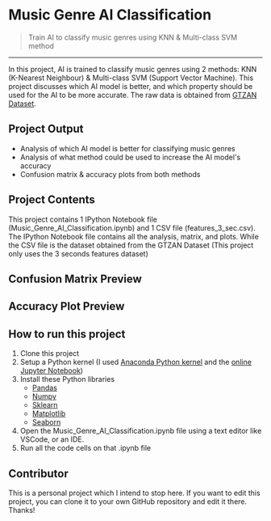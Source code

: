# Music Genre AI Classification

> Train AI to classify music genres using KNN & Multi-class SVM method
<hr>

In this project, AI is trained to classify music genres using 2 methods: KNN (K-Nearest Neighbour) & Multi-class SVM (Support Vector Machine). This project discusses which AI model is better, and which property should be used for the AI to be more accurate. The raw data is obtained from [GTZAN Dataset](https://www.kaggle.com/datasets/andradaolteanu/gtzan-dataset-music-genre-classification?select=Data).

## Project Output

* Analysis of which AI model is better for classifying music genres
* Analysis of what method could be used to increase the AI model's accuracy
* Confusion matrix & accuracy plots from both methods

## Project Contents

This project contains 1 IPython Notebook file (Music_Genre_AI_Classification.ipynb) and 1 CSV file (features_3_sec.csv).
The IPython Notebook file contains all the analysis, matrix, and plots. While the CSV file is the dataset obtained from the GTZAN Dataset (This project only uses the 3 seconds features dataset)

## Confusion Matrix Preview

## Accuracy Plot Preview

## How to run this project
1. Clone this project
2. Setup a Python kernel (I used [Anaconda Python kernel](https://docs.anaconda.com/free/anaconda/install/windows/) and the [online Jupyter Notebook](https://saturncloud.io/blog/how-to-add-a-library-in-jupyter-notebook-online/))
3. Install these Python libraries
   * [Pandas](https://pandas.pydata.org/docs/getting_started/install.html)
   * [Numpy](https://numpy.org/install/)
   * [Sklearn](https://scikit-learn.org/stable/install.html)
   * [Matplotlib](https://matplotlib.org/stable/users/installing/index.html)
   * [Seaborn](https://seaborn.pydata.org/installing.html)
4. Open the Music_Genre_AI_Classification.ipynb file using a text editor like VSCode, or an IDE.
5. Run all the code cells on that .ipynb file

## Contributor
This is a personal project which I intend to stop here. If you want to edit this project, you can clone it to your own GitHub repository and edit it there. Thanks!
